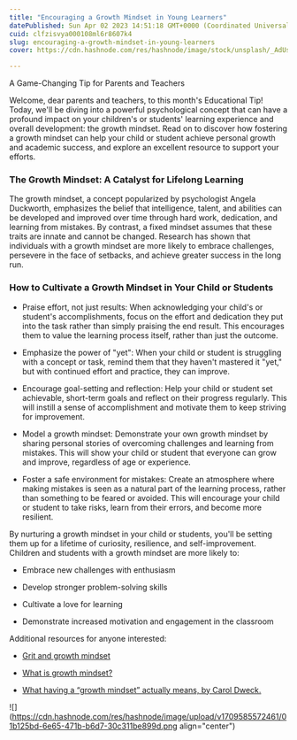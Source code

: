 ```yaml
---
title: "Encouraging a Growth Mindset in Young Learners"
datePublished: Sun Apr 02 2023 14:51:18 GMT+0000 (Coordinated Universal Time)
cuid: clfzisvya000108ml6r8607k4
slug: encouraging-a-growth-mindset-in-young-learners
cover: https://cdn.hashnode.com/res/hashnode/image/stock/unsplash/_AdUs32i0jc/upload/18780abd3642628c085dbc351691a811.jpeg

---
```


A Game-Changing Tip for Parents and Teachers

Welcome, dear parents and teachers, to this month's Educational Tip! Today, we'll be diving into a powerful psychological concept that can have a profound impact on your children's or students' learning experience and overall development: the growth mindset. Read on to discover how fostering a growth mindset can help your child or student achieve personal growth and academic success, and explore an excellent resource to support your efforts.

### The Growth Mindset: A Catalyst for Lifelong Learning

The growth mindset, a concept popularized by psychologist Angela Duckworth, emphasizes the belief that intelligence, talent, and abilities can be developed and improved over time through hard work, dedication, and learning from mistakes. By contrast, a fixed mindset assumes that these traits are innate and cannot be changed. Research has shown that individuals with a growth mindset are more likely to embrace challenges, persevere in the face of setbacks, and achieve greater success in the long run.

### How to Cultivate a Growth Mindset in Your Child or Students

* Praise effort, not just results: When acknowledging your child's or student's accomplishments, focus on the effort and dedication they put into the task rather than simply praising the end result. This encourages them to value the learning process itself, rather than just the outcome.
    
* Emphasize the power of "yet": When your child or student is struggling with a concept or task, remind them that they haven't mastered it "yet," but with continued effort and practice, they can improve.
    
* Encourage goal-setting and reflection: Help your child or student set achievable, short-term goals and reflect on their progress regularly. This will instill a sense of accomplishment and motivate them to keep striving for improvement.
    
* Model a growth mindset: Demonstrate your own growth mindset by sharing personal stories of overcoming challenges and learning from mistakes. This will show your child or student that everyone can grow and improve, regardless of age or experience.
    
* Foster a safe environment for mistakes: Create an atmosphere where making mistakes is seen as a natural part of the learning process, rather than something to be feared or avoided. This will encourage your child or student to take risks, learn from their errors, and become more resilient.
    

By nurturing a growth mindset in your child or students, you'll be setting them up for a lifetime of curiosity, resilience, and self-improvement. Children and students with a growth mindset are more likely to:

* Embrace new challenges with enthusiasm
    
* Develop stronger problem-solving skills
    
* Cultivate a love for learning
    
* Demonstrate increased motivation and engagement in the classroom
    

Additional resources for anyone interested:

* [Grit and growth mindset](https://studentaffairs.lehigh.edu/content/grit-and-growth-mindset)
    
* [What is growth mindset?](https://www.understood.org/en/articles/growth-mindset)
    
* [What having a “growth mindset” actually means, by Carol Dweck.](https://hbr.org/2016/01/what-having-a-growth-mindset-actually-means)
    

![](https://cdn.hashnode.com/res/hashnode/image/upload/v1709585572461/01b125bd-6e65-471b-b6d7-30c311be899d.png align="center")
